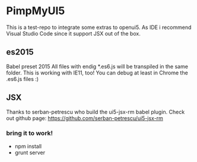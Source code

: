 # PimpMyUI5
This is a test-repo to integrate some extras to openui5.
As IDE i recommend Visual Studio Code since it support JSX out of the box.

## es2015
Babel preset 2015
All files with endig *.es6.js will be transpiled in the same folder. This is working with IE11, too! You can debug at least in Chrome the .es6.js files :)

## JSX
Thanks to serban-petrescu who build the ui5-jsx-rm babel plugin.
Check out github page: https://github.com/serban-petrescu/ui5-jsx-rm

### bring it to work!
- npm install
- grunt server